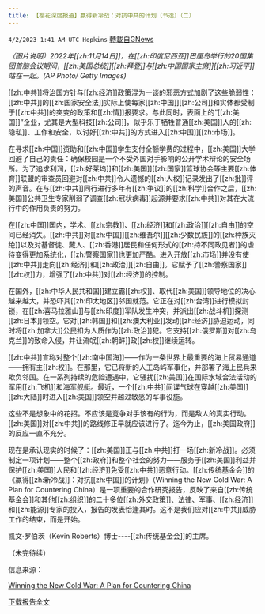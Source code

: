 ```yaml
---
title: 【樱花深度报道】赢得新冷战：对抗中共的计划（节选）（二）
---
```

`4/2/2023 1:41 AM UTC Hopkins` [轉載自GNews](https://gnews.org/articles/1066154)

*（图片说明）2022年[[zh:11月14日]]，在[[zh:印度尼西亚]]巴厘岛举行的20国集团首脑会议期间，[[zh:美国总统]][[zh:拜登]]与[[zh:中国国家主席]][[zh:习近平]]站在一起。(AP Photo/ Getty Images)*


[[zh:中共]]将治国方针与[[zh:经济]]政策混为一谈的邪恶方式加剧了这些脆弱性：[[zh:中共]]的[[zh:国家安全法]]实际上使每家[[zh:中国]][[zh:公司]]和实体都受制于[[zh:中共]]的突变的政策和[[zh:情]]报要求。与此同时，表面上的“[[zh:美国]]”企业，尤其是大型科技[[zh:公司]]，似乎乐于牺牲普通[[zh:美国]]人的[[zh:隐私]]、工作和安全，以讨好[[zh:中共]]的方式进入[[zh:中国]][[zh:市场]]。

在寻求[[zh:中国]]资助和[[zh:中国]]学生支付全额学费的过程中，[[zh:美国]]大学回避了自己的责任：确保校园是一个不受外国对手影响的公开学术辩论的安全场所。为了追求利润，[[zh:好莱坞]]和[[zh:美国]][[zh:国家]]篮球协会等主要[[zh:体育]]联盟的审查员回避对[[zh:中共]]令人遗憾的[[zh:人权]]记录发出了[[zh:批]]评的声音。在与[[zh:中共]]同行进行多年有[[zh:争议]]的[[zh:科学]]合作之后，[[zh:美国]]公共卫生专家削弱了调查[[zh:冠状病毒]]起源并要求[[zh:中共]]对其在大流行中的作用负责的努力。

在[[zh:中国]]国内，学术、[[zh:宗教]]、[[zh:经济]]和[[zh:政治]][[zh:自由]]的空间已经消失。[[zh:中共]]对[[zh:中国]][[zh:维吾尔]][[zh:少数民族]]的[[zh:种族灭绝]]以及对基督徒、藏人、[[zh:香港]]居民和任何形式的[[zh:持不同政见者]]的虐待变得更加系统化，[[zh:警察国家]]也更加严酷。进入开放[[zh:市场]]并没有使[[zh:中共]]走向[[zh:经济]]和[[zh:政治]][[zh:自由]]。它赋予了[[zh:警察国家]][[zh:权]]力，增强了[[zh:中共]]对[[zh:经济]]的控制。

在国外，[[zh:中华人民共和国]]建立霸[[zh:权]]、取代[[zh:美国]]领导地位的决心越来越大，并恐吓其[[zh:印太地区]]邻国就范。它正在对[[zh:台湾]]进行模拟封锁，在[[zh:喜马拉雅山]]与[[zh:印度]]军队发生冲突，并派出[[zh:战斗机]]探测[[zh:日本]]领空。它对[[zh:韩国]]和[[zh:澳大利亚]]发动[[zh:经济]]胁迫运动，同时将[[zh:加拿大]]公民扣为人质作为[[zh:政治]]犯。它支持[[zh:俄罗斯]]对[[zh:乌克兰]]的致命入侵，并让流氓[[zh:朝鲜]]政[[zh:权]]继续运转。

[[zh:中共]]宣称对整个[[zh:南中国海]]——作为一条世界上最重要的海上贸易通道——拥有主[[zh:权]]。在那里，它已将新的人工岛屿军事化，并部署了海上民兵来欺负邻国。在一系列持续的危险遭遇中，它骚扰[[zh:美国]]在国际水域合法活动的军用[[zh:飞机]]和海军舰艇。最近，一个[[zh:中共]]间谍气球在穿越[[zh:美国]][[zh:大陆]]时进入[[zh:美国]]领空并越过敏感的军事设施。

这些不是想象中的花招。不应该是竞争对手该有的行为，而是敌人的真实行动。[[zh:美国]]对[[zh:中共]]的路线修正早就应该进行了。迄今为止，[[zh:美国政府]]的反应一直不充分。

现在是承认现实的时候了：[[zh:美国]]正与[[zh:中共]]打一场[[zh:新冷战]]。必须制定一项计划——整个[[zh:政府]]和整个社会的努力——服务于[[zh:美国]]利益并保护[[zh:美国]]人民和[[zh:经济]]免受[[zh:中共]]恶意行动。[[zh:传统基金会]]的《赢得[[zh:新冷战]]：对抗[[zh:中国]]的计划》（Winning the New Cold War: A Plan for Countering China）是一项重要的合作研究报告，反映了来自[[zh:传统基金会]]和其他[[zh:组织]]的二十多位[[zh:外交政策]]、法律、军事、[[zh:经济]]和[[zh:能源]]专家的投入，报告的发表恰逢其时。这不是我们应对[[zh:中共]]威胁工作的结束，而是开始。

凯文·罗伯茨（Kevin Roberts）博士\----[[zh:传统基金会]]的主席。

（未完待续）

信息来源：

[Winning the New Cold War: A Plan for Countering China](https://www.heritage.org/asia/report/winning-the-new-cold-war-plan-countering-china)

[下载报告全文](https://www.heritage.org/sites/default/files/2023-03/SR270_0.pdf)
